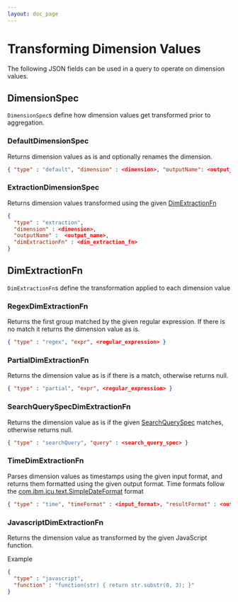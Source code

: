 ```yaml
---
layout: doc_page
---
```

# Transforming Dimension Values
The following JSON fields can be used in a query to operate on dimension values. 

## DimensionSpec

`DimensionSpec`s define how dimension values get transformed prior to aggregation.

### DefaultDimensionSpec

Returns dimension values as is and optionally renames the dimension.

```json
{ "type" : "default", "dimension" : <dimension>, "outputName": <output_name> }
```

### ExtractionDimensionSpec

Returns dimension values transformed using the given [DimExtractionFn](#toc_3)

```json
{
  "type" : "extraction",
  "dimension" : <dimension>,
  "outputName" :  <output_name>,
  "dimExtractionFn" : <dim_extraction_fn>
}
```

## DimExtractionFn

`DimExtractionFn`s define the transformation applied to each dimension value

### RegexDimExtractionFn

Returns the first group matched by the given regular expression. If there is no match it returns the dimension value as is.

```json
{ "type" : "regex", "expr", <regular_expression> }
```

### PartialDimExtractionFn

Returns the dimension value as is if there is a match, otherwise returns null.

```json
{ "type" : "partial", "expr", <regular_expression> }
```

### SearchQuerySpecDimExtractionFn

Returns the dimension value as is if the given [SearchQuerySpec](SearchQuerySpec.html) matches, otherwise returns null.

```json
{ "type" : "searchQuery", "query" : <search_query_spec> }
```

### TimeDimExtractionFn

Parses dimension values as timestamps using the given input format, and returns them formatted using the given output format. Time formats follow the [com.ibm.icu.text.SimpleDateFormat](http://icu-project.org/apiref/icu4j/com/ibm/icu/text/SimpleDateFormat.html) format

```json
{ "type" : "time", "timeFormat" : <input_format>, "resultFormat" : <output_format> }
```

### JavascriptDimExtractionFn

Returns the dimension value as transformed by the given JavaScript function.

Example

```json
{
  "type" : "javascript",
  "function" : "function(str) { return str.substr(0, 3); }"
}
